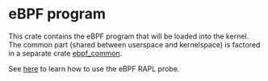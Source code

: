 # eBPF program

This crate contains the eBPF program that will be loaded into the kernel.
The common part (shared between userspace and kernelspace) is factored in a separate crate [ebpf_common](../ebpf_common/README.md).

See [here](../ebpf_common/README.md) to learn how to use the eBPF RAPL probe.
